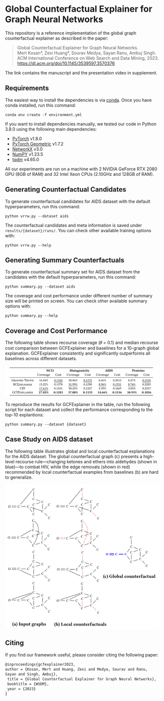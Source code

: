 # Global Counterfactual Explainer for Graph Neural Networks

This repository is a reference implementation of the global graph counterfactual explainer as described in the paper:
<br/>
> Global Counterfactual Explainer for Graph Neural Networks.<br>
> Mert Kosan*, Zexi Huang*, Sourav Medya, Sayan Ranu, Ambuj Singh.<br>
> ACM International Conference on Web Search and Data Mining, 2023.<br>
> https://dl.acm.org/doi/10.1145/3539597.3570376

The link contains the manuscript and the presentation video in supplement.

## Requirements

The easiest way to install the dependencies is via [conda](https://conda.io/projects/conda/en/latest/user-guide/install/index.html). Once you have conda installed, run this command:

```setup
conda env create -f environment.yml
```

If you want to install dependencies manually, we tested our code in Python 3.8.0 using the following main dependencies:

- [PyTorch](https://pytorch.org/get-started/locally/) v1.8.0
- [PyTorch Geometric](https://pytorch-geometric.readthedocs.io/en/latest/notes/installation.html) v1.7.2
- [NetworkX](https://networkx.org/documentation/networkx-2.5/install.html) v3.0
- [NumPY](https://numpy.org/install/) v1.23.5
- [tqdm](https://tqdm.github.io/) v4.65.0

All our experiments are run on a machine with 2 NVIDIA GeForce RTX 2080 GPU (8GB of RAM) and 32 Intel Xeon CPUs (2.10GHz and 128GB of RAM).

## Generating Counterfactual Candidates

To generate counterfactual candidates for AIDS dataset with the default hyperparameters, run this command:

```train
python vrrw.py --dataset aids
```

The counterfactual candidates and meta information is saved under `results/{dataset}/runs/`. You can check other available training options with:

```train_option
python vrrw.py --help
```

## Generating Summary Counterfactuals

To generate counterfactual summary set for AIDS dataset from the candidates with the default hyperparameters, run this command:

```summary
python summary.py --dataset aids
```

The coverage and cost performance under different number of summary size will be printed on screen. You can check other available summary options with:

```summary_option
python summary.py --help
```

## Coverage and Cost Performance

The following table shows recourse coverage (𝜃 = 0.1) and median recourse cost comparison between GCFExplainer and baselines for a 10-graph global explanation. 
GCFExplainer consistently and significantly outperforms all baselines across different datasets. 

![GCFExplainer Coverage Cost](gcfexplainer_coverage_cost.png)

To reproduce the results for GCFExplainer in the table, run the following script for each dataset and collect the performance corresponding to the top-10 explantions: 
```summary
python summary.py --dataset {dataset}
```

## Case Study on AIDS dataset

The following table illustrates global and local counterfactual explanations for the AIDS dataset. The global counterfactual graph (c) presents a high-level recourse rule—changing ketones and ethers into aldehydes (shown in blue)—to combat HIV, while the edge removals (shown in red) recommended by local counterfactual examples from baselines (b) are hard to generalize.

<p align="center" width="100%">
    <img src="gcfexplainer_case_study.png">
</p>

## Citing
If you find our framework useful, please consider citing the following paper:

	@inproceedings{gcfexplainer2023,
	author = {Kosan, Mert and Huang, Zexi and Medya, Sourav and Ranu, Sayan and Singh, Ambuj},
	 title = {Global Counterfactual Explainer for Graph Neural Networks},
	 booktitle = {WSDM},
	 year = {2023}
	}

